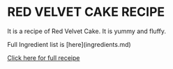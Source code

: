 <h1>RED VELVET CAKE RECIPE</h1>


<p>
It is a recipe of Red Velvet Cake. It is yummy and fluffy.
</p>

<p>
Full Ingredient list is [here](ingredients.md)
  </p>

[Click here for full receipe](recipe.md)


